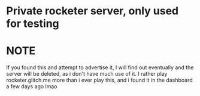 # Private rocketer server, only used for testing

# NOTE

If you found this and attempt to advertise it,  I will find out eventually and the server will be deleted, as i don't have much use of it. I rather play rocketer.glitch.me more than i ever play this, and i found it in the dashboard a few days ago lmao
